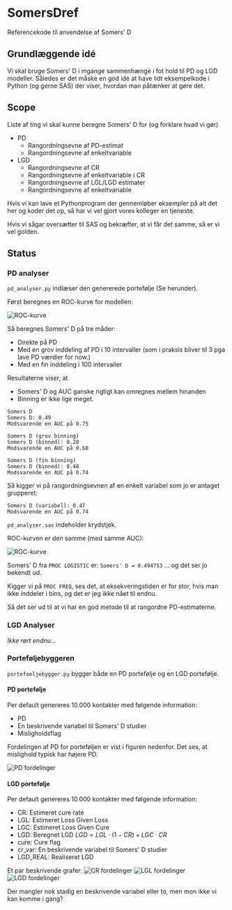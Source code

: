 # SomersDref
Referencekode til anvendelse af Somers' D

## Grundlæggende idé

Vi skal bruge Somers' D i mgange sammenhænge i fot hold til PD og LGD modeller. Således er det måske en god idé at have lidt eksempelkode i Python (og gerne SAS) der viser, hvordan man påtænker at gøre det.

## Scope

Liste af ting vi skal kunne beregne Somers' D for (og forklare hvad vi gør)

- PD
  - Rangordningsevne af PD-estimat
  - Rangordningsevne af enkeltvariable
- LGD
  - Rangordningsevne af CR
  - Rangordningsevne af enkeltvariable i CR
  - Rangordningsevne af LGL/LGD estimater
  - Rangordningsevne af enkeltvariable
 
Hvis vi kan lave et Pythonprogram der gennemløber eksempler på alt det her og koder det op, så har vi vel gjort vores kolleger en tjeneste.

Hvis vi sågar oversætter til SAS og bekræfter, at vi får det samme, så er vi vel golden.

## Status

### PD analyser

`pd_analyser.py` indlæser den genererede portefølje (Se herunder).

Først beregnes en ROC-kurve for modellen:

![ROC-kurve](graphics/PD_ROC_curve.png)

Så beregnes Somers' D på tre måder:
- Direkte på PD
- Med en grov inddeling af PD i 10 intervaller (som i praksis bliver til 3 pga lave PD værdier for now.)
- Med en fin inddeling i 100 intervaller

Resultaterne viser, at
- Somers' D og AUC ganske rigtigt kan omregnes mellem hinanden
- Binning er ikke lige meget.

```
Somers D
Somers D: 0.49
Modsvarende en AUC på 0.75

Somers D (grov binning)
Somers D (binned): 0.20
Modsvarende en AUC på 0.60

Somers D (fin binning)
Somers D (binned): 0.48
Modsvarende en AUC på 0.74
```

Så kigger vi på rangordningsevnen af en enkelt variabel som jo er antaget grupperet:
```
Somers D (variabel): 0.47
Modsvarende en AUC på 0.74
```

`pd_analyser.sas` indeholder krydstjek.

ROC-kurven er den samme (med samme AUC):

![ROC-kurve](graphics/PD_ROC_curve_SAS.png)

Somers' D fra `PROC LOGISTIC` er:
`Somers' D = 0.494753`
... og det ser jo bekendt ud.

Kigger vi på `PROC FREQ`, ses det, at eksekveringstiden er for stor, hvis man ikke inddeler i bins, og det er jeg ikke nået til endnu.



Så det ser ud til at vi har en god metode til at rangordne PD-estimaterne.

### LGD Analyser

*Ikke rørt endnu...*

### Porteføljebyggeren

`portefoeljebygger.py` bygger både en PD portefølje og en LGD portefølje.

#### PD portefølje

Per default genereres 10.000 kontakter med følgende information:
- PD
- En beskrivende variabel til Somers' D studier
- Misligholdsflag

Fordelingen af PD for porteføljen er vist i figuren nedenfor. Det ses, at mislighold typisk har højere PD.


![PD fordelinger](graphics/PD_portefoelje.png)

#### LGD portefølje

Per default genereres 10.000 kontakter med følgende information:
- CR: Estimeret cure rate
- LGL: Estimeret Loss Given Loss
- LGC: Estimeret Loss Given Cure
- LGD: Beregnet LGD $LGD = LGL \cdot (1 - CR) + LGC \cdot CR$
- cure: Cure flag
- cr_var: En beskrivende variabel til Somers' D studier
- LGD_REAL: Realiseret LGD

Et par beskrivende grafer:
![CR fordelinger](graphics/CR_fordeling.png)
![LGL fordelinger](graphics/LGL_fordeling.png)
![LGD fordelinger](graphics/LGD_fordelinger.png)

Der mangler nok stadig en beskrivende variabel eller to, men mon ikke vi kan komme i gang?